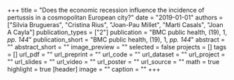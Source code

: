 +++
title = "Does the economic recession influence the incidence of pertussis in a cosmopolitan European city?"
date = "2019-01-01"
authors = ["Silvia Brugueras", "Cristina Rius", "Joan-Pau Millet", "Marti Casals", "Joan A Cayla"]
publication_types = ["2"]
publication = "BMC public health, (19), 1, _pp. 144_"
publication_short = "BMC public health, (19), 1, _pp. 144_"
abstract = ""
abstract_short = ""
image_preview = ""
selected = false
projects = []
tags = []
url_pdf = ""
url_preprint = ""
url_code = ""
url_dataset = ""
url_project = ""
url_slides = ""
url_video = ""
url_poster = ""
url_source = ""
math = true
highlight = true
[header]
image = ""
caption = ""
+++
